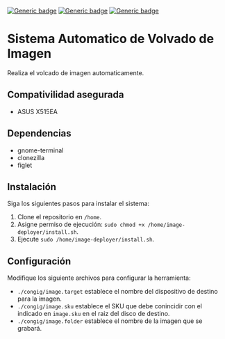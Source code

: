 [![Generic badge](https://img.shields.io/badge/STATE-ALPHA-54AEFF.svg)](https://shields.io/)
[![Generic badge](https://img.shields.io/badge/UPDATED-10/10/2021-54AEFF.svg)](https://shields.io/)
[![Generic badge](https://img.shields.io/badge/CURRENT_VERSION-V0.0-54AEFF.svg)](https://shields.io/)

# Sistema Automatico de Volvado de Imagen
Realiza el volcado de imagen automaticamente.

## Compativilidad asegurada
- ASUS X515EA

## Dependencias
- gnome-terminal
- clonezilla
- figlet

## Instalación
Siga los siguientes pasos para instalar el sistema:

1. Clone el repositorio en `/home`.
2. Asigne permiso de ejecución: `sudo chmod +x /home/image-deployer/install.sh`.
3. Ejecute `sudo /home/image-deployer/install.sh`.

## Configuración
Modifique los siguiente archivos para configurar la herramienta:

- `./congig/image.target` establece el nombre del dispositivo de destino para la imagen.
- `./congig/image.sku` establece el SKU que debe conincidir con el indicado en `image.sku` en el raiz del disco de destino.
- `./congig/image.folder` establece el nombre de la imagen que se grabará.
